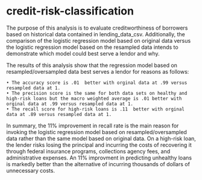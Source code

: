 # credit-risk-classification
The purpose of this analysis is to evaluate creditworthiness of borrowers based on historical data contained in lending_data_csv.  Additionally, the comparison of the logistic regression model based on original data versus the logistic regression model based on the resampled data intends to demonstrate which model could best serve a lendor and why.

The results of this analysis show that the regression model based on resampled/oversampled data best serves a lendor for reasons as follows:

    • The accuracy score is .01  better with orginal data at .99 versus resampled data at 1.
    • The precision score is the same for both data sets on healthy and high-risk loans but the macro weighted average is .01 better with orginal data at .99 versus resampled data at 1.
    • The recall score for high-risk loans is .11  better with orginal data at .89 versus resampled data at 1.

In summary, the 11% improvement in recall rate is the main reason for invoking the logistic regression model based on resampled/oversampled data rather than the same model based on original data.  On a high-risk loan, the lender risks losing the principal and incurring the costs of recovering it through federal insurance programs, collections agency fees, and administrative expenses.  An 11% improvment in predicting unhealthy loans is markedly better than the alternative of incurring thousands of dollars of unnecessary costs.  
    
    

